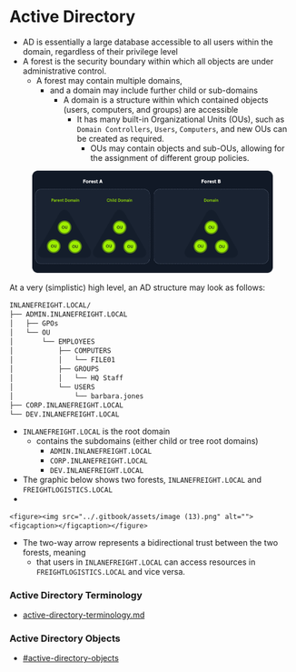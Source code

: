 # Active Directory

* AD is essentially a large database accessible to all users within the domain, regardless of their privilege level
* A forest is the security boundary within which all objects are under administrative control.
  * A forest may contain multiple domains,
    * and a domain may include further child or sub-domains
      * &#x20;A domain is a structure within which contained objects (users, computers, and groups) are accessible
        * &#x20;It has many built-in Organizational Units (OUs), such as `Domain Controllers`, `Users`, `Computers`, and new OUs can be created as required.
          * OUs may contain objects and sub-OUs, allowing for the assignment of different group policies.



<figure><img src="../.gitbook/assets/image (15).png" alt=""><figcaption></figcaption></figure>

At a very (simplistic) high level, an AD structure may look as follows:

```shell-session
INLANEFREIGHT.LOCAL/
├── ADMIN.INLANEFREIGHT.LOCAL
│   ├── GPOs
│   └── OU
│       └── EMPLOYEES
│           ├── COMPUTERS
│           │   └── FILE01
│           ├── GROUPS
│           │   └── HQ Staff
│           └── USERS
│               └── barbara.jones
├── CORP.INLANEFREIGHT.LOCAL
└── DEV.INLANEFREIGHT.LOCAL

```

* `INLANEFREIGHT.LOCAL` is the root domain
  * contains the subdomains (either child or tree root domains)&#x20;
    * `ADMIN.INLANEFREIGHT.LOCAL`
    * `CORP.INLANEFREIGHT.LOCAL`
    * `DEV.INLANEFREIGHT.LOCAL`
* The graphic below shows two forests, `INLANEFREIGHT.LOCAL` and `FREIGHTLOGISTICS.LOCAL`
*

    <figure><img src="../.gitbook/assets/image (13).png" alt=""><figcaption></figcaption></figure>
* The two-way arrow represents a bidirectional trust between the two forests, meaning
  * that users in `INLANEFREIGHT.LOCAL` can access resources in `FREIGHTLOGISTICS.LOCAL` and vice versa.

### Active Directory Terminology

* [active-directory-terminology.md](active-directory-terminology.md "mention")

### Active Directory Objects

* [#active-directory-objects](active-directory.md#active-directory-objects "mention")

